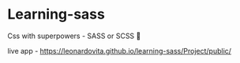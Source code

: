 # Learning-sass

Css with superpowers - SASS or SCSS 🤝

live app - https://leonardovita.github.io/learning-sass/Project/public/
